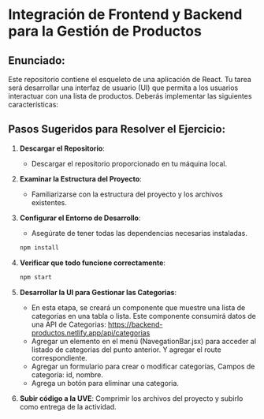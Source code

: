 # Integración de Frontend y Backend para la Gestión de Productos

## Enunciado:

Este repositorio contiene el esqueleto de una aplicación de React. Tu tarea será desarrollar una interfaz de usuario (UI) que permita a los usuarios interactuar con una lista de productos. Deberás implementar las siguientes características:

## Pasos Sugeridos para Resolver el Ejercicio:

1. **Descargar el Repositorio**:
    - Descargar el repositorio proporcionado en tu máquina local.

2. **Examinar la Estructura del Proyecto**:
    - Familiarizarse con la estructura del proyecto y los archivos existentes.

3. **Configurar el Entorno de Desarrollo**:
    - Asegúrate de tener todas las dependencias necesarias instaladas.

   ```bash
   npm install
   ```
     
4. **Verificar que todo funcione correctamente**:

   ```bash
   npm start
   ```

5. **Desarrollar la UI para Gestionar las Categorias**: 
    - En esta etapa, se creará un componente que muestre una lista de categorias en una tabla o lista. Este componente consumirá datos de una API de Categorias:
    https://backend-productos.netlify.app/api/categorias
    - Agregar un elemento en el menú (NavegationBar.jsx) para acceder al listado de categorias del punto anterior. Y agregar el route correspondiente. 
    - Agregar un formulario para crear o modificar categorías,  Campos de categoría: id, nombre.
    - Agrega un botón para eliminar una categoria.
  
6. **Subir código a la UVE**:
   Comprimir los archivos del proyecto y subirlo como entrega de la actividad.



